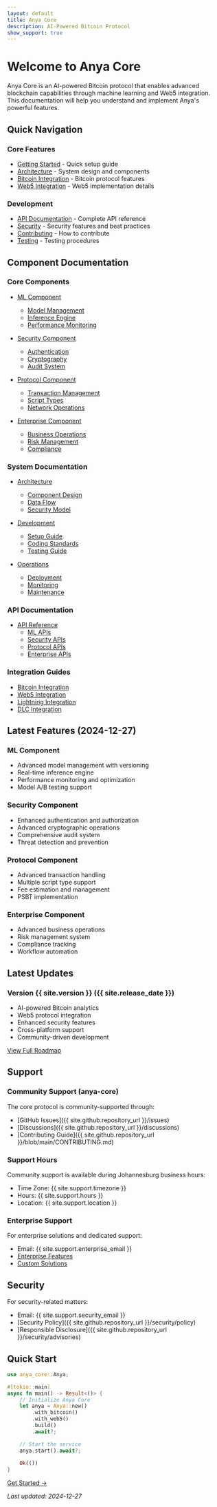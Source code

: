 ```yaml
---
layout: default
title: Anya Core
description: AI-Powered Bitcoin Protocol
show_support: true
---
```


# Welcome to Anya Core

Anya Core is an AI-powered Bitcoin protocol that enables advanced blockchain capabilities through machine learning and Web5 integration. This documentation will help you understand and implement Anya's powerful features.

## Quick Navigation

### Core Features
- [Getting Started](/anya-core/getting-started) - Quick setup guide
- [Architecture](/anya-core/architecture) - System design and components
- [Bitcoin Integration](/anya-core/bitcoin) - Bitcoin protocol features
- [Web5 Integration](/anya-core/web5) - Web5 implementation details

### Development
- [API Documentation](/anya-core/api) - Complete API reference
- [Security](/anya-core/security) - Security features and best practices
- [Contributing](/anya-core/contributing) - How to contribute
- [Testing](/anya-core/testing) - Testing procedures

## Component Documentation

### Core Components
- [ML Component](/anya-core/ml)
  - [Model Management](/anya-core/ml/models)
  - [Inference Engine](/anya-core/ml/inference)
  - [Performance Monitoring](/anya-core/ml/monitoring)
  
- [Security Component](/anya-core/security)
  - [Authentication](/anya-core/security/auth)
  - [Cryptography](/anya-core/security/crypto)
  - [Audit System](/anya-core/security/audit)
  
- [Protocol Component](/anya-core/protocol)
  - [Transaction Management](/anya-core/protocol/transactions)
  - [Script Types](/anya-core/protocol/scripts)
  - [Network Operations](/anya-core/protocol/network)
  
- [Enterprise Component](/anya-core/enterprise)
  - [Business Operations](/anya-core/enterprise/operations)
  - [Risk Management](/anya-core/enterprise/risk)
  - [Compliance](/anya-core/enterprise/compliance)

### System Documentation
- [Architecture](/anya-core/architecture)
  - [Component Design](/anya-core/architecture/components)
  - [Data Flow](/anya-core/architecture/data-flow)
  - [Security Model](/anya-core/architecture/security)
  
- [Development](/anya-core/development)
  - [Setup Guide](/anya-core/development/setup)
  - [Coding Standards](/anya-core/development/standards)
  - [Testing Guide](/anya-core/development/testing)
  
- [Operations](/anya-core/operations)
  - [Deployment](/anya-core/operations/deployment)
  - [Monitoring](/anya-core/operations/monitoring)
  - [Maintenance](/anya-core/operations/maintenance)

### API Documentation
- [API Reference](/anya-core/api)
  - [ML APIs](/anya-core/api/ml)
  - [Security APIs](/anya-core/api/security)
  - [Protocol APIs](/anya-core/api/protocol)
  - [Enterprise APIs](/anya-core/api/enterprise)

### Integration Guides
- [Bitcoin Integration](/anya-core/integration/bitcoin)
- [Web5 Integration](/anya-core/integration/web5)
- [Lightning Integration](/anya-core/integration/lightning)
- [DLC Integration](/anya-core/integration/dlc)

## Latest Features (2024-12-27)

### ML Component
- Advanced model management with versioning
- Real-time inference engine
- Performance monitoring and optimization
- Model A/B testing support

### Security Component
- Enhanced authentication and authorization
- Advanced cryptographic operations
- Comprehensive audit system
- Threat detection and prevention

### Protocol Component
- Advanced transaction handling
- Multiple script type support
- Fee estimation and management
- PSBT implementation

### Enterprise Component
- Advanced business operations
- Risk management system
- Compliance tracking
- Workflow automation

## Latest Updates

### Version {{ site.version }} ({{ site.release_date }})
- AI-powered Bitcoin analytics
- Web5 protocol integration
- Enhanced security features
- Cross-platform support
- Community-driven development

[View Full Roadmap](/anya-core/roadmap)

## Support

### Community Support (anya-core)
The core protocol is community-supported through:
- [GitHub Issues]({{ site.github.repository_url }}/issues)
- [Discussions]({{ site.github.repository_url }}/discussions)
- [Contributing Guide]({{ site.github.repository_url }}/blob/main/CONTRIBUTING.md)

### Support Hours
Community support is available during Johannesburg business hours:
- Time Zone: {{ site.support.timezone }}
- Hours: {{ site.support.hours }}
- Location: {{ site.support.location }}

### Enterprise Support
For enterprise solutions and dedicated support:
- Email: {{ site.support.enterprise_email }}
- [Enterprise Features](/anya-core/enterprise)
- [Custom Solutions](/anya-core/enterprise/solutions)

## Security

For security-related matters:
- Email: {{ site.support.security_email }}
- [Security Policy]({{ site.github.repository_url }}/security/policy)
- [Responsible Disclosure]({{ site.github.repository_url }}/security/advisories)

## Quick Start

```rust
use anya_core::Anya;

#[tokio::main]
async fn main() -> Result<()> {
    // Initialize Anya Core
    let anya = Anya::new()
        .with_bitcoin()
        .with_web5()
        .build()
        .await?;

    // Start the service
    anya.start().await?;
    
    Ok(())
}
```

[Get Started →](/anya-core/getting-started)

*Last updated: 2024-12-27*
